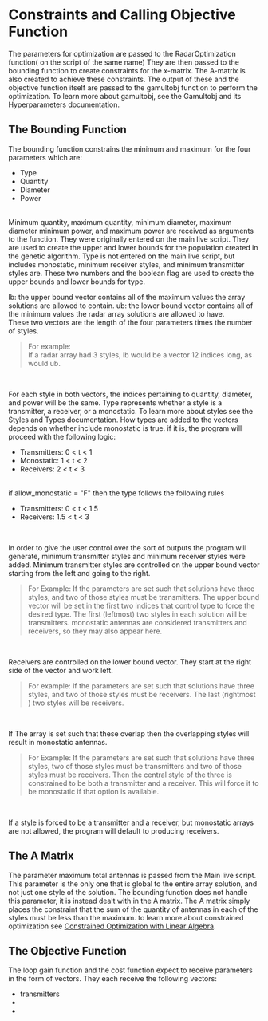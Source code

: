 # Constraints and Calling Objective Function
The parameters for optimization are passed to the RadarOptimization function( on the script of the same name) They are then passed to the bounding function to create constraints for the x-matrix. The A-matrix is also created to achieve these constraints. The output of these and the objective function itself are passed to the gamultobj function to perform the optimization. To learn more about gamultobj, see the Gamultobj and its Hyperparameters documentation.
## The Bounding Function
The bounding function constrains the minimum and maximum for the four parameters which are:
* Type
* Quantity
* Diameter
* Power
 <br>
Minimum quantity, maximum quantity, minimum diameter, maximum diameter minimum power, and maximum power are received as arguments to the function. They were originally entered on the main live script. They are used to create the upper and lower bounds for the population created in the genetic algorithm. Type is not entered on the main live script, but includes monostatic, minimum receiver styles, and minimum transmitter styles are. These two numbers and the boolean flag are used to create the upper bounds and lower bounds for type. <be>

lb: the upper bound vector contains all of the maximum values the array solutions are allowed to contain. 
ub: the lower bound vector contains all of the minimum values the radar array solutions are allowed to have.  
These two vectors are the length of the four parameters times the number of styles. 
<br>
> For example:  
> If a radar array had 3 styles, lb would be a vector 12 indices long, as would ub.
<br>
    
For each style in both vectors, the indices pertaining to quantity, diameter, and power will be the same.
Type represents whether a style is a transmitter, a receiver, or a monostatic. To learn more about styles see the Styles and Types documentation. How types are added to the vectors depends on whether include monostatic is true. if it is, the program will proceed with the following logic:
* Transmitters: 0 < t < 1
* Monostatic:   1 < t < 2
* Receivers:    2 < t < 3
<br>
if allow_monostatic = "F" then the type follows the following rules
<br>

* Transmitters: 0 < t < 1.5  
* Receivers:    1.5 < t < 3  
<br>

In order to give the user control over the sort of outputs the program will generate, minimum transmitter styles and minimum receiver styles were added. Minimum transmitter styles are controlled on the upper bound vector starting from the left and going to the right.  
> For Example:
> If the parameters are set such that solutions have three styles, and two of those styles must be transmitters.
> The upper bound vector will be set in the first two indices that control type to force the desired type.
> The first (leftmost) two styles in each solution will be transmitters. monostatic antennas are considered transmitters and receivers, so they may also appear here.
<br>         

Receivers are controlled on the lower bound vector. They start at the right side of the vector and work left.
<br>

> For example:
> If the parameters are set such that solutions have three styles, and two of those styles must be receivers.
> The last (rightmost ) two styles will be receivers.
<br>

If The array is set such that these overlap then the overlapping styles will result in monostatic antennas.
<br>   

> For Example:
> If the parameters are set such that solutions have three styles, two of those styles must be transmitters and two of those styles must be receivers.
> Then the central style of the three is constrained to be both a transmitter and a receiver. This will force it to be monostatic if that option is available.
<br>
  
If a style is forced to be a transmitter and a receiver, but monostatic arrays are not allowed, the program will default to producing receivers.

## The A Matrix
The parameter maximum total antennas is passed from the Main live script. This parameter is the only one that is global to the entire array solution, and not just one style of the solution. The bounding function does not handle this parameter, it is instead dealt with in the A matrix. The A matrix simply places the constraint that the sum of the quantity of antennas in each of the styles must be less than the maximum. to learn more about constrained optimization see [Constrained Optimization with Linear Algebra](https://medium.com/@nayla.khaleel202/constrained-optimization-and-linear-algebra-7ba3d5ee0643). 
## The Objective Function
The loop gain function and the cost function expect to receive parameters in the form of vectors. They each receive the following vectors:
* transmitters
* 
*
